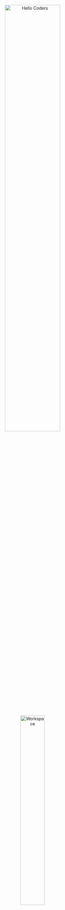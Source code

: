 <div align="center">

<img src="https://github.com/SP-XD/SP-XD/blob/main/images/hellocoders_rounded.gif?raw=true" alt="Hello Coders" width="60%"/> <br>
<img src="https://github.com/SP-XD/SP-XD/blob/main/images/dev-working_rounded.gif?raw=true" alt="Workspace"  width="40%"/><br> 

# 👩‍💻 Hi, I'm Hasnaa Taher  
🎓 Faculty of Computers & Artificial Intelligence  
💡 Passionate about Problem Solving & Competitive Programming  
🚀 Exploring **C++ (OOP)** | Basics of **Python** | Basics of **Networking**  
🏅 Participated in **ICPC**  

</div>

---

## ⚡ Tools & Technologies

![C++](https://img.shields.io/badge/C%2B%2B-00599C?style=flat&logo=c%2B%2B&logoColor=white)
![Python](https://img.shields.io/badge/Python-FFD43B?style=flat&logo=python&logoColor=darkgreen)
![Networking](https://img.shields.io/badge/Networking-Basics-blue?style=flat)

---

## 🌐 Connect with me  

[![LinkedIn](https://img.shields.io/badge/LinkedIn-0A66C2?style=flat&logo=linkedin&logoColor=white)](https://www.linkedin.com/in/hasnaa-taher-1a9353369/)  
[![Facebook](https://img.shields.io/badge/Facebook-1877F2?style=flat&logo=facebook&logoColor=white)](https://www.facebook.com/profile.php?id=61563562050746)  
[![Gmail](https://img.shields.io/badge/Gmail-D14836?style=flat&logo=gmail&logoColor=white)](mailto:thasnaa20@gmail.com)  
[![Telegram](https://img.shields.io/badge/Telegram-2CA5E0?style=flat&logo=telegram&logoColor=white)](https://t.me/hasnaataher)  

---

## 📊 GitHub Stats
<div align="center">

<img src="https://github-readme-stats.vercel.app/api?username=HasnaaTaher&show_icons=true&theme=radical" width="48%" />

</div>

---

## 🌱 Currently Learning
- Advanced C++ (Data Structures & Algorithms)  
- Problem Solving for Competitive Programming  
- Basics of Networking  

---

<div align="center">

![Profile Views](https://komarev.com/ghpvc/?username=HasnaaTaher&style=flat&color=orange&label=PROFILE+VIEWS)

</div>
